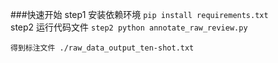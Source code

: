 ###快速开始
step1 安装依赖环境
`pip install requirements.txt `  
step2 运行代码文件
`step2 python annotate_raw_review.py  `  

`得到标注文件 ./raw_data_output_ten-shot.txt`

